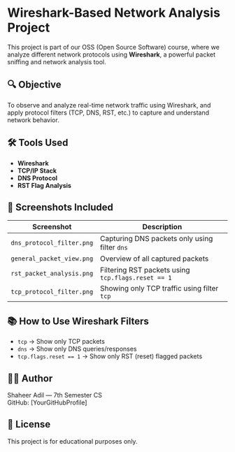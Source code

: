 # Wireshark-Based Network Analysis Project

This project is part of our OSS (Open Source Software) course, where we analyze different network protocols using **Wireshark**, a powerful packet sniffing and network analysis tool.

## 🔍 Objective
To observe and analyze real-time network traffic using Wireshark, and apply protocol filters (TCP, DNS, RST, etc.) to capture and understand network behavior.

## 🛠️ Tools Used
- **Wireshark**
- **TCP/IP Stack**
- **DNS Protocol**
- **RST Flag Analysis**

## 📂 Screenshots Included
| Screenshot | Description |
|------------|-------------|
| `dns_protocol_filter.png` | Capturing DNS packets only using filter `dns` |
| `general_packet_view.png` | Overview of all captured packets |
| `rst_packet_analysis.png` | Filtering RST packets using `tcp.flags.reset == 1` |
| `tcp_protocol_filter.png` | Showing only TCP traffic using filter `tcp` |

## 📚 How to Use Wireshark Filters
- `tcp` → Show only TCP packets
- `dns` → Show only DNS queries/responses
- `tcp.flags.reset == 1` → Show only RST (reset) flagged packets

## 🙋‍♂️ Author
Shaheer Adil — 7th Semester CS  
GitHub: [YourGitHubProfile]

## 📜 License
This project is for educational purposes only.